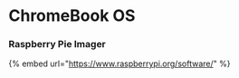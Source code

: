 # ChromeBook OS



### Raspberry Pie Imager

{% embed url="https://www.raspberrypi.org/software/" %}





